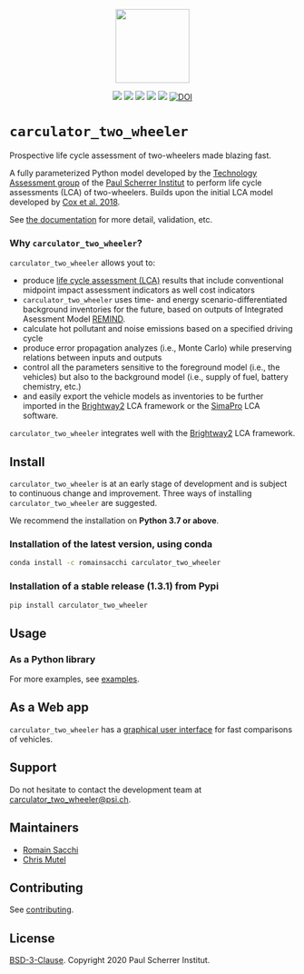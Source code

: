 <p align="center">
  <img style="height:130px;" src="docs/_static/img/mediumsmall_2.png">
</p>

<p align="center">
  <a href="https://badge.fury.io/py/carculator_two_wheeler" target="_blank"><img src="https://badge.fury.io/py/carculator_two_wheeler.svg"></a>
  <a href="https://github.com/romainsacchi/carculator_two_wheeler" target="_blank"><img src="https://github.com/romainsacchi/carculator_two_wheeler/actions/workflows/main.yml/badge.svg?branch=master"></a>
  <a href="https://ci.appveyor.com/project/romainsacchi/carculator_two_wheeler" target="_blank"><img src="https://ci.appveyor.com/api/projects/status/github/romainsacchi/carculator_two_wheeler?svg=true"></a>
  <a href="https://coveralls.io/github/romainsacchi/carculator_two_wheeler" target="_blank"><img src="https://coveralls.io/repos/github/romainsacchi/carculator_two_wheeler/badge.svg"></a>
  <a href="https://carculator_two_wheeler.readthedocs.io/en/latest/" target="_blank"><img src="https://readthedocs.org/projects/carculator_two_wheeler/badge/?version=latest"></a>
  <a href="https://doi.org/10.5281/zenodo.3778259"><img src="https://zenodo.org/badge/DOI/10.5281/zenodo.3778259.svg" alt="DOI"></a>
</p>

# ``carculator_two_wheeler``

Prospective life cycle assessment of two-wheelers made blazing fast.

A fully parameterized Python model developed by the [Technology Assessment group](https://www.psi.ch/en/ta) of the
[Paul Scherrer Institut](https://www.psi.ch/en) to perform life cycle assessments (LCA) of two-wheelers.
Builds upon the initial LCA model developed by [Cox et al. 2018](https://doi.org/10.1016/j.apenergy.2017.12.100).

See [the documentation](https://carculator_two_wheeler.readthedocs.io) for more detail, validation, etc.

### Why ``carculator_two_wheeler``?

``carculator_two_wheeler`` allows yout to:
* produce [life cycle assessment (LCA)](https://en.wikipedia.org/wiki/Life-cycle_assessment) results that include conventional midpoint impact assessment indicators as well cost indicators
* ``carculator_two_wheeler`` uses time- and energy scenario-differentiated background inventories for the future, based on outputs of Integrated Asessment Model [REMIND](https://www.pik-potsdam.de/research/transformation-pathways/models/remind/remind).
* calculate hot pollutant and noise emissions based on a specified driving cycle
* produce error propagation analyzes (i.e., Monte Carlo) while preserving relations between inputs and outputs
* control all the parameters sensitive to the foreground model (i.e., the vehicles) but also to the background model
(i.e., supply of fuel, battery chemistry, etc.)
* and easily export the vehicle models as inventories to be further imported in the [Brightway2](https://brightway.dev) LCA framework or the [SimaPro](https://www.simapro.com/) LCA software.

``carculator_two_wheeler`` integrates well with the [Brightway2](https://brightway.dev) LCA framework.

## Install

``carculator_two_wheeler`` is at an early stage of development and is subject to continuous change and improvement.
Three ways of installing ``carculator_two_wheeler`` are suggested.

We recommend the installation on **Python 3.7 or above**.

### Installation of the latest version, using conda

```bash
conda install -c romainsacchi carculator_two_wheeler
```

### Installation of a stable release (1.3.1) from Pypi

```bash
pip install carculator_two_wheeler
```

## Usage

### As a Python library

For more examples, see [examples](docs/_static/resources/examples.zip).

## As a Web app

``carculator_two_wheeler`` has a [graphical user interface](https://carculator_two_wheeler.psi.ch) for fast comparisons of vehicles.

## Support

Do not hesitate to contact the development team at [carculator_two_wheeler@psi.ch](mailto:carculator_two_wheeler@psi.ch).

## Maintainers

* [Romain Sacchi](https://github.com/romainsacchi)
* [Chris Mutel](https://github.com/cmutel/)

## Contributing

See [contributing](CONTRIBUTING.md).

## License

[BSD-3-Clause](LICENSE). Copyright 2020 Paul Scherrer Institut.
